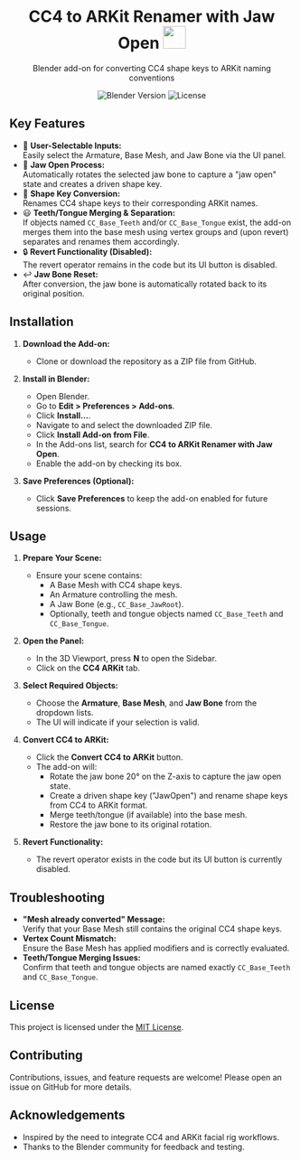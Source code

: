 <div align="center">
  <h1>
    CC4 to ARKit Renamer with Jaw Open <img src="./assets/fig/Hi.gif" width="40px">
  </h1>
  <p>
    Blender add-on for converting CC4 shape keys to ARKit naming conventions
  </p>
  <p>
    <img src="https://img.shields.io/badge/Blender-3.6+-brightgreen?style=flat-square" alt="Blender Version" />
    <img src="https://img.shields.io/badge/License-MIT-blue?style=flat-square" alt="License" />
  </p>
</div>

## Key Features
- 🚀 **User-Selectable Inputs:**  
  Easily select the Armature, Base Mesh, and Jaw Bone via the UI panel.
- 🔄 **Jaw Open Process:**  
  Automatically rotates the selected jaw bone to capture a "jaw open" state and creates a driven shape key.
- 🔀 **Shape Key Conversion:**  
  Renames CC4 shape keys to their corresponding ARKit names.
- 😃 **Teeth/Tongue Merging & Separation:**  
  If objects named `CC_Base_Teeth` and/or `CC_Base_Tongue` exist, the add-on merges them into the base mesh using vertex groups and (upon revert) separates and renames them accordingly.
- 🔒 **Revert Functionality (Disabled):**  
  The revert operator remains in the code but its UI button is disabled.
- ↩️ **Jaw Bone Reset:**  
  After conversion, the jaw bone is automatically rotated back to its original position.

## Installation

1. **Download the Add-on:**
   - Clone or download the repository as a ZIP file from GitHub.

2. **Install in Blender:**
   - Open Blender.
   - Go to **Edit > Preferences > Add-ons**.
   - Click **Install…**.
   - Navigate to and select the downloaded ZIP file.
   - Click **Install Add-on from File**.
   - In the Add-ons list, search for **CC4 to ARKit Renamer with Jaw Open**.
   - Enable the add-on by checking its box.

3. **Save Preferences (Optional):**
   - Click **Save Preferences** to keep the add-on enabled for future sessions.

## Usage

1. **Prepare Your Scene:**
   - Ensure your scene contains:
     - A Base Mesh with CC4 shape keys.
     - An Armature controlling the mesh.
     - A Jaw Bone (e.g., `CC_Base_JawRoot`).
     - Optionally, teeth and tongue objects named `CC_Base_Teeth` and `CC_Base_Tongue`.

2. **Open the Panel:**
   - In the 3D Viewport, press **N** to open the Sidebar.
   - Click on the **CC4 ARKit** tab.

3. **Select Required Objects:**
   - Choose the **Armature**, **Base Mesh**, and **Jaw Bone** from the dropdown lists.
   - The UI will indicate if your selection is valid.

4. **Convert CC4 to ARKit:**
   - Click the **Convert CC4 to ARKit** button.
   - The add-on will:
     - Rotate the jaw bone 20° on the Z-axis to capture the jaw open state.
     - Create a driven shape key ("JawOpen") and rename shape keys from CC4 to ARKit format.
     - Merge teeth/tongue (if available) into the base mesh.
     - Restore the jaw bone to its original rotation.

5. **Revert Functionality:**
   - The revert operator exists in the code but its UI button is currently disabled.

## Troubleshooting

- **"Mesh already converted" Message:**  
  Verify that your Base Mesh still contains the original CC4 shape keys.
- **Vertex Count Mismatch:**  
  Ensure the Base Mesh has applied modifiers and is correctly evaluated.
- **Teeth/Tongue Merging Issues:**  
  Confirm that teeth and tongue objects are named exactly `CC_Base_Teeth` and `CC_Base_Tongue`.

## License

This project is licensed under the [MIT License](LICENSE).

## Contributing

Contributions, issues, and feature requests are welcome! Please open an issue on GitHub for more details.

## Acknowledgements

- Inspired by the need to integrate CC4 and ARKit facial rig workflows.
- Thanks to the Blender community for feedback and testing.
